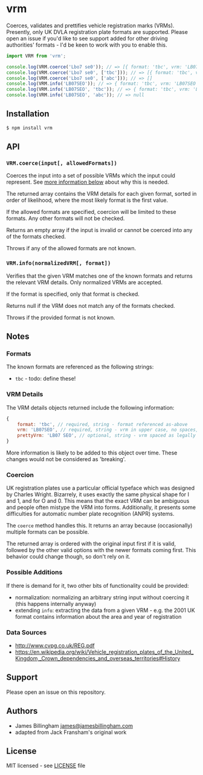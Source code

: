# vrm

Coerces, validates and prettifies vehicle registration marks (VRMs). Presently,
only UK DVLA registration plate formats are supported. Please open an issue if
you'd like to see support added for other driving authorities' formats - I'd be
keen to work with you to enable this.

```js
import VRM from 'vrm';

console.log(VRM.coerce('Lbo7 se0')); // => [{ format: 'tbc', vrm: 'LB07SEO', prettyVrm: 'LB07 SEO' }]
console.log(VRM.coerce('Lbo7 se0', ['tbc'])); // => [{ format: 'tbc', vrm: 'LB07SEO', prettyVrm: 'LB07 SEO' }]
console.log(VRM.coerce('Lbo7 se0', ['abc'])); // => []
console.log(VRM.info('LB07SEO')); // => { format: 'tbc', vrm: 'LB07SEO', prettyVrm: 'LB07 SEO' }
console.log(VRM.info('LB07SEO', 'tbc')); // => { format: 'tbc', vrm: 'LB07SEO', prettyVrm: 'LB07 SEO' }
console.log(VRM.info('LB07SEO', 'abc')); // => null
```

## Installation

```bash
$ npm install vrm
```

## API

### `VRM.coerce(input[, allowedFormats])`

Coerces the input into a set of possible VRMs which the input could represent.
See [more information below](#coercion) about why this is needed.

The returned array contains the VRM details for each given format, sorted in
order of likelihood, where the most likely format is the first value.

If the allowed formats are specified, coercion will be limited to these formats.
Any other formats will not be checked.

Returns an empty array if the input is invalid or cannot be coerced into any of
the formats checked.

Throws if any of the allowed formats are not known.

### `VRM.info(normalizedVRM[, format])`

Verifies that the given VRM matches one of the known formats and returns the
relevant VRM details. Only normalized VRMs are accepted.

If the format is specified, only that format is checked.

Returns null if the VRM does not match any of the formats checked.

Throws if the provided format is not known.

## Notes

### Formats

The known formats are referenced as the following strings:

- `tbc` - todo: define these!

### VRM Details

The VRM details objects returned include the following information:

```js
{
	format: 'tbc', // required, string - format referenced as-above
	vrm: 'LB07SEO', // required, string - vrm in upper case, no spaces, no special chars, etc.
	prettyVrm: 'LB07 SEO', // optional, string - vrm spaced as legally defined
}
```

More information is likely to be added to this object over time. These changes
would not be considered as 'breaking'.

### Coercion

UK registration plates use a particular official typeface which was designed by
Charles Wright. Bizarrely, it uses exactly the same physical shape for I and 1,
and for O and 0. This means that the exact VRM can be ambiguous and people often
mistype the VRM into forms. Additionally, it presents some difficulties for
automatic number plate recognition (ANPR) systems.

The `coerce` method handles this. It returns an array because (occasionally)
multiple formats can be possible.

The returned array is ordered with the original input first if it is valid,
followed by the other valid options with the newer formats coming first. This
behavior could change though, so don't rely on it.

### Possible Additions

If there is demand for it, two other bits of functionality could be provided:

- normalization: normalizing an arbitrary string input without coercing it (this happens internally anyway)
- extending `info`: extracting the data from a given VRM - e.g. the 2001 UK format contains information about the area and year of registration

### Data Sources

- http://www.cvpg.co.uk/REG.pdf
- https://en.wikipedia.org/wiki/Vehicle_registration_plates_of_the_United_Kingdom,_Crown_dependencies_and_overseas_territories#History

## Support

Please open an issue on this repository.

## Authors

- James Billingham <james@jamesbillingham.com>
- adapted from Jack Fransham's original work

## License

MIT licensed - see [LICENSE](LICENSE) file
